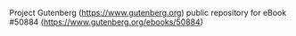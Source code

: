 Project Gutenberg (https://www.gutenberg.org) public repository for
eBook #50884 (https://www.gutenberg.org/ebooks/50884)
